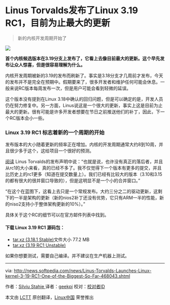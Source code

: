 Linus Torvalds发布了Linux 3.19 RC1，目前为止最大的更新
================================================================================
>  新的内核开发周期开始了

![](http://i1-news.softpedia-static.com/images/news2/Linus-Torvalds-Launches-Linux-kernel-3-19-RC1-One-of-the-Biggest-So-Far-468043-2.jpg)

**首个内核候选版本在3.19分支上发布了，它看上去像目前最大的更新。这个早先发布让众人惊喜，但是很容易理解为什么。**

内核开发周期被新的3.19的发布而刷新了。事实是3.18分支才几周前才发布，今天的发布并不是完全在预期中。假期要来了，很多开发者和维护任何可能会休息。一般来说RC版本每周发布一次，但是用户可能会看到轻微的延误。

这个版本没有提到在Linux 3.18中确认的回归问题，但是可以确定的是，开发人员仍在努力修复中。另一方面，Linus说这是一个很大的更新，事实上这是目前为止最大的更新。很有可能是许多开发者想要在节日之前推送他们的补丁，因此，下一个RC版本会小一些。

### Linux 3.19 RC1 标志着新的一个周期的开始 ###

发布版本的大小随着更新的频率正在增加。内核的开发周期通常大约8到10周，并且很少多于这个，这给项目一个很好的预测。

[阅读][1] Linus Torvalds的发布声明中说：“也就是说，也许没有真正的落后者，并且从rc1的大小来看，真的已经不多了。我不仅觉得下一个版本有更多的提交，并且比历史上的rc1更多（知道在提交数量上）。我们已经有比较大的版本（3.10和3.15的都有很大的很并窗口导致的），但是这明显不是一个小的合并窗口。”

“在这个在蓝图下，这看上去只是一个常规发布。大约三分之二的驱动更新，这剩下的一半是架构的更新（新的nios2补丁还没有优势，它只有ARM一半的性能，新的niso2支持小于整体架构更新的10%）。”


具体关于这个RC的细节可以在官方邮件列表中找到。

#### 下载 Linux 3.19 RC1 源码包： ####

- [tar.xz (3.18.1 Stable)][3]文件大小 77.2 MB
- [tar.xz (3.19 RC1 Unstable)][4]

如果你想要测试，需要自己编译。并不建议在生产机器上测试。

--------------------------------------------------------------------------------

via: http://news.softpedia.com/news/Linus-Torvalds-Launches-Linux-kernel-3-19-RC1-One-of-the-Biggest-So-Far-468043.shtml

作者：[Silviu Stahie ][a]
译者：[geekpi](https://github.com/geekpi)
校对：[校对者ID](https://github.com/校对者ID)

本文由 [LCTT](https://github.com/LCTT/TranslateProject) 原创翻译，[Linux中国](http://linux.cn/) 荣誉推出

[a]:http://news.softpedia.com/editors/browse/silviu-stahie
[1]:http://lkml.iu.edu/hypermail/linux/kernel/1412.2/02480.html
[2]:http://linux.softpedia.com/get/System/Operating-Systems/Kernels/Linux-Kernel-Development-8069.shtml
[3]:https://www.kernel.org/pub/linux/kernel/v3.x/linux-3.18.1.tar.xz
[4]:https://www.kernel.org/pub/linux/kernel/v3.x/testing/linux-3.19-rc1.tar.xz